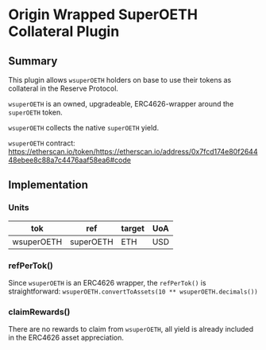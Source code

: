 # Origin Wrapped SuperOETH Collateral Plugin

## Summary

This plugin allows `wsuperOETH` holders on base to use their tokens as collateral in the Reserve Protocol.

`wsuperOETH` is an owned, upgradeable, ERC4626-wrapper around the `superOETH` token.

`wsuperOETH` collects the native `superOETH` yield.

`wsuperOETH` contract: <https://etherscan.io/token/https://etherscan.io/address/0x7fcd174e80f264448ebee8c88a7c4476aaf58ea6#code>

## Implementation

### Units

| tok        | ref       | target | UoA |
| ---------- | --------- | ------ | --- |
| wsuperOETH | superOETH | ETH    | USD |

### refPerTok()

Since `wsuperOETH` is an ERC4626 wrapper, the `refPerTok()` is straightforward: `wsuperOETH.convertToAssets(10 ** wsuperOETH.decimals())`

### claimRewards()

There are no rewards to claim from `wsuperOETH`, all yield is already included in the ERC4626 asset appreciation.
